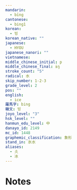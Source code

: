 ```yaml
---
mandarin:
  - bīng
cantonese:
  - bing1
korean:
  - 빙
korean_native: ""
japanese:
  - HYOU
japanese_nanori: ""
vietnamese:
middle_chinese_initial: p
middle_chinese_final: ɨŋ
stroke_count: "5"
radical: 水
skip_number: 1-2-3
grade_level: 2
pos: ""
english:
  - ice
羅馬字: bing
韓文: 빙
joyo_level: "3"
hsk_level: ""
hanmun_edu_level: 中
danayo_id: 2149
mc_id: 1448
graphemic_classification: 象形
stand_in: 氷水
aliases:
  - 仌
  - 冰
---
```


# Notes
